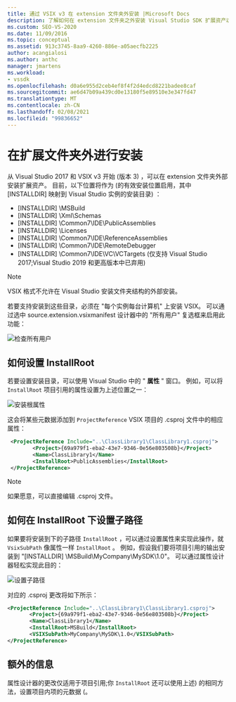 ```yaml
---
title: 通过 VSIX v3 在 extension 文件夹外安装 |Microsoft Docs
description: 了解如何在 extension 文件夹之外安装 Visual Studio SDK 扩展资产以及哪些位置是有效的。
ms.custom: SEO-VS-2020
ms.date: 11/09/2016
ms.topic: conceptual
ms.assetid: 913c3745-8aa9-4260-886e-a05aecfb2225
author: acangialosi
ms.author: anthc
manager: jmartens
ms.workload:
- vssdk
ms.openlocfilehash: d0a6e955d2ceb4ef8f4f2d4edcd8221badee8caf
ms.sourcegitcommit: ae6d47b09a439cd0e13180f5e89510e3e347fd47
ms.translationtype: MT
ms.contentlocale: zh-CN
ms.lasthandoff: 02/08/2021
ms.locfileid: "99836652"
---
```

# <a name="install-outside-the-extensions-folder"></a>在扩展文件夹外进行安装

从 Visual Studio 2017 和 VSIX v3 开始 (版本 3) ，可以在 extension 文件夹外部安装扩展资产。 目前，以下位置将作为 (的有效安装位置启用，其中 [INSTALLDIR] 映射到 Visual Studio 实例的安装目录) ：

* [INSTALLDIR] \MSBuild
* [INSTALLDIR] \Xml\Schemas
* [INSTALLDIR] \Common7\IDE\PublicAssemblies
* [INSTALLDIR] \Licenses
* [INSTALLDIR] \Common7\IDE\ReferenceAssemblies
* [INSTALLDIR] \Common7\IDE\RemoteDebugger
* [INSTALLDIR] \Common7\IDE\VC\VCTargets (仅支持 Visual Studio 2017;Visual Studio 2019 和更高版本中已弃用) 

> [!NOTE]
> VSIX 格式不允许在 Visual Studio 安装文件夹结构的外部安装。 

若要支持安装到这些目录，必须在 "每个实例每台计算机" 上安装 VSIX。 可以通过选中 source.extension.vsixmanifest 设计器中的 "所有用户" 复选框来启用此功能：

![检查所有用户](media/check-all-users.png)

## <a name="how-to-set-the-installroot"></a>如何设置 InstallRoot

若要设置安装目录，可以使用 Visual Studio 中的 " **属性** " 窗口。 例如，可以将 `InstallRoot` 项目引用的属性设置为上述位置之一：

![安装根属性](media/install-root-properties.png)

这会将某些元数据添加到 `ProjectReference` VSIX 项目的 .csproj 文件中的相应属性：

```xml
 <ProjectReference Include="..\ClassLibrary1\ClassLibrary1.csproj">
        <Project>{69a979f1-eba2-43e7-9346-0e56e803508b}</Project>
        <Name>ClassLibrary1</Name>
        <InstallRoot>PublicAssemblies</InstallRoot>
 </ProjectReference>
```

> [!NOTE]
> 如果愿意，可以直接编辑 .csproj 文件。

## <a name="how-to-set-a-subpath-under-the-installroot"></a>如何在 InstallRoot 下设置子路径

如果要将安装到下的子路径 `InstallRoot` ，可以通过设置属性来实现此操作，就 `VsixSubPath` 像属性一样 `InstallRoot` 。 例如，假设我们要将项目引用的输出安装到 "[INSTALLDIR] \MSBuild\MyCompany\MySDK\1.0"。 可以通过属性设计器轻松实现此目的：

![设置子路径](media/set-subpath.png)

对应的 .csproj 更改将如下所示：

```xml
<ProjectReference Include="..\ClassLibrary1\ClassLibrary1.csproj">
       <Project>{69a979f1-eba2-43e7-9346-0e56e803508b}</Project>
       <Name>ClassLibrary1</Name>
       <InstallRoot>MSBuild</InstallRoot>
       <VSIXSubPath>MyCompany\MySDK\1.0</VSIXSubPath>
</ProjectReference>
```

## <a name="extra-information"></a>额外的信息

属性设计器的更改仅适用于项目引用;你 `InstallRoot` 还可以使用上述) 的相同方法，设置项目内项的元数据 (。
